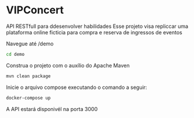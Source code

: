 # VIPConcert
API RESTfull para ddesenvolver habilidades
Esse projeto visa repliccar uma plataforma online ficticia para compra e reserva de ingressos de eventos

Navegue até /demo
```Bash
cd demo
```

Construa o projeto com o auxílio do Apache Maven
```Bash
mvn clean package
```

Inicie o arquivo compose executando o comando a seguir:
```Bash
docker-compose up
```
A API estará disponivél na porta 3000